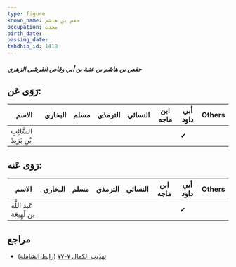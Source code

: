 ```yaml
---
type: figure
known_name: حفص بن هاشم
occupation: محدث
birth_date:
passing_date:
tahdhib_id: 1418
---
```

##### حفص بن هاشم بن عتبة بن أبي وقاص القرشي الزهري

## رَوَى عَن:
| الاسم                   | البخاري | مسلم | الترمذي | النسائي | ابن ماجه | أبي داود | Others |
| ----------------------- | ------- | ---- | ------- | ------- | -------- | -------- | ------ |
| السَّائِبِ بْنِ يَزِيدَ |         |      |         |         |          | ✔        |        |
## رَوَى عَنه:
| الاسم                    | البخاري | مسلم | الترمذي | النسائي | ابن ماجه | أبي داود | Others |
| ------------------------ | ------- | ---- | ------- | ------- | -------- | -------- | ------ |
| عَبد اللَّهِ بن لَهِيعَة |         |      |         |         |          | ✔        |        |
## مراجع
- [تهذيب الكمال ٧-٧٧](obsidian://open?vault=Tahdhib-al-Kamal&file=Figures/١٤١٨-حفص%20بن%20هاشم%20بن%20عتبة%20بن%20أبي%20وقاص%20القرشي%20الزهري) ([رابط الشاملة](https://shamela.ws/book/3722/3299))